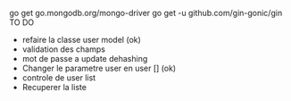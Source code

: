 
go get go.mongodb.org/mongo-driver
go get -u github.com/gin-gonic/gin
TO DO
- refaire la classe user model (ok)
- validation des champs
- mot de passe a update 
    dehashing
- Changer le parametre user en user [] (ok)
- controle de user list
- Recuperer la liste